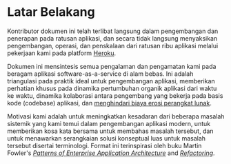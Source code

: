 Latar Belakang
==============

Kontributor dokumen ini telah terlibat langsung dalam pengembangan dan penerapan pada ratusan aplikasi, dan secara tidak langsung menyaksikan pengembangan, operasi, dan penskalaan dari ratusan ribu aplikasi melalui pekerjaan kami pada platform <a href="http://www.heroku.com/" target="_blank">Heroku</a>.

Dokumen ini mensintesis semua pengalaman dan pengamatan kami pada beragam aplikasi software-as-a-service di alam bebas.  Ini adalah triangulasi pada praktik ideal untuk pengembangan aplikasi, memberikan perhatian khusus pada dinamika pertumbuhan organik aplikasi dari waktu ke waktu, dinamika kolaborasi antara pengembang yang bekerja pada basis kode (codebase) aplikasi, dan <a href="http://blog.heroku.com/archives/2011/6/28/the_new_heroku_4_erosion_resistance_explicit_contracts/" target="_blank">menghindari biaya erosi perangkat lunak</a>.

Motivasi kami adalah untuk meningkatkan kesadaran dari beberapa masalah sistemik yang kami temui dalam pengembangan aplikasi modern, untuk memberikan kosa kata bersama untuk membahas masalah tersebut, dan untuk menawarkan serangkaian solusi konseptual luas untuk masalah tersebut disertai terminologi. Format ini terinspirasi oleh buku Martin Fowler's *<a href="https://books.google.com/books/about/Patterns_of_enterprise_application_archi.html?id=FyWZt5DdvFkC" target="_blank">Patterns of Enterprise Application Architecture</a>* and *<a href="https://books.google.com/books/about/Refactoring.html?id=1MsETFPD3I0C" target="_blank">Refactoring</a>*.

